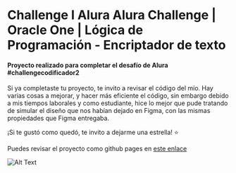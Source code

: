 # Challenge I Alura Alura Challenge | Oracle One | Lógica de Programación - Encriptador de texto


#### Proyecto realizado para completar el desafío de Alura #challengecodificador2

Si ya completaste tu proyecto, te invito a revisar el código del mío. 
Hay varias cosas a mejorar, y hacer más eficiente el código, sin embargo debido a mis tiempos laborales y como estudiante, hice lo mejor que pude tratando de simular el diseño que nos habían dejado en Figma, con las mismas propiedades que Figma entregaba. 

¡Si te gustó como quedó, te invito a dejarme una estrella! ⭐

Puedes revisar el proyecto como github pages en <a href ="https://jscode7.github.io/"> este enlace </a>

![Alt Text](https://github.com/JsCode7/jscode7.github.io/blob/main/AluraChallengeI.gif)

